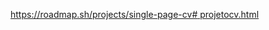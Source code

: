 [https://roadmap.sh/projects/single-page-cv# projetocv.html](https://roadmap.sh/projects/single-page-cv)
